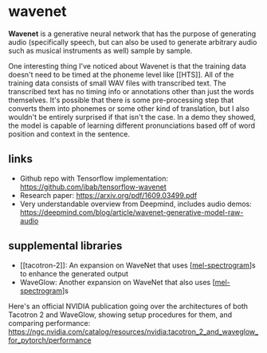 # wavenet

**Wavenet** is a generative neural network that has the purpose of generating audio (specifically speech, but can also be used to generate arbitrary audio such as musical instruments as well) sample by sample.

One interesting thing I've noticed about Wavenet is that the training data doesn't need to be timed at the phoneme level like [[HTS]].  All of the training data consists of small WAV files with transcribed text.  The transcribed text has no timing info or annotations other than just the words themselves.  It's possible that there is some pre-processing step that converts them into phonemes or some other kind of translation, but I also wouldn't be entirely surprised if that isn't the case.  In a demo they showed, the model is capable of learning different pronunciations based off of word position and context in the sentence.

## links

* Github repo with Tensorflow implementation: <https://github.com/ibab/tensorflow-wavenet>
* Research paper: <https://arxiv.org/pdf/1609.03499.pdf>
* Very understandable overview from Deepmind, includes audio demos: <https://deepmind.com/blog/article/wavenet-generative-model-raw-audio>

## supplemental libraries

* [[tacotron-2]]: An expansion on WaveNet that uses [[mel-spectrogram]]s to enhance the generated output
* WaveGlow: Another expansion on WaveNet that also uses [[mel-spectrogram]]s

Here's an official NVIDIA publication going over the architectures of both Tacotron 2 and WaveGlow, showing setup procedures for them, and comparing performance: <https://ngc.nvidia.com/catalog/resources/nvidia:tacotron_2_and_waveglow_for_pytorch/performance>

[//begin]: # "Autogenerated link references for markdown compatibility"
[mel-spectrogram]: mel-spectrogram "mel-spectrogram"
[//end]: # "Autogenerated link references"

